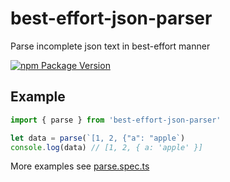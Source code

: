# best-effort-json-parser

Parse incomplete json text in best-effort manner

[![npm Package Version](https://img.shields.io/npm/v/best-effort-json-parser.svg?maxAge=3600)](https://www.npmjs.com/package/best-effort-json-parser)

## Example
```typescript
import { parse } from 'best-effort-json-parser'

let data = parse(`[1, 2, {"a": "apple`)
console.log(data) // [1, 2, { a: 'apple' }]
```

More examples see [parse.spec.ts](./src/parse.spec.ts)

